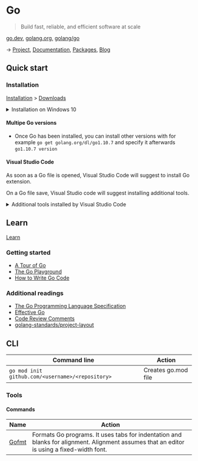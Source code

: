 # Go

> Build fast, reliable, and efficient software at scale

[go.dev](https://go.dev/), [golang.org](https://golang.org/), [golang/go](https://github.com/golang/go)

-> [Project](https://golang.org/project/), [Documentation](https://golang.org/doc/), [Packages](https://pkg.go.dev/), [Blog](https://blog.golang.org/)

## Quick start

### Installation

[Installation](https://golang.org/doc/install) > [Downloads](https://golang.org/dl/)

<details>
  <summary>Installation on Windows 10</summary>
   
  - Download and execute MSI file (for example `go1.15.windows-amd64.msi`)
    - _Note: The installer will update the environment variables (need to restart any open command prompts for the change to take effect)_
  
    Variable Name | Variable Value | Variable Type
    ------------- | -------------- | -------------
    `GOPATH` | `%USERPROFILE%\go` | User
    `Path` | `%USERPROFILE%\go\bin` | User
    `Path` | Go installation directory + "\bin" (by default "C:\Go\bin") | System
  
  - Uninstallation steps
    - Remove remove an existing Go installation from your system delete the go directory (C:\Go by default in Windows).
    - Remove Go bin directory from the `Path` System and User environment variable and the `GOPATH` User environment variable.
</details>

#### Multipe Go versions

- Once Go has been installed, you can install other versions with for example `go get golang.org/dl/go1.10.7` and specify it afterwards `go1.10.7 version`

#### Visual Studio Code

As soon as a Go file is opened, Visual Studio Code will suggest to install Go extension.

On a Go file save, Visual Studio code will suggest installing additional tools.

<details>
  <summary>Additional tools installed by Visual Studio Code</summary>

  Installed at C:\Users\<username>\go\bin in module mode:

  - gocode
  - gopkgs
  - go-outline
  - go-symbols
  - guru
  - gorename
  - gotests
  - gomodifytags
  - impl
  - fillstruct
  - goplay
  - godoctor
  - dlv
  - gocode-gomod
  - godef
  - goreturns
  - golint
  
</details>

## Learn

[Learn](https://learn.go.dev/)

### Getting started

- [A Tour of Go](https://tour.golang.org/welcome/1)
- [The Go Playground](https://play.golang.org/)
- [How to Write Go Code](https://golang.org/doc/code.html)

### Additional readings

- [The Go Programming Language Specification](https://golang.org/ref/spec)
- [Effective Go](https://golang.org/doc/effective_go.html)
- [Code Review Comments](https://github.com/golang/go/wiki/CodeReviewComments)
- [golang-standards/project-layout](https://github.com/golang-standards/project-layout)

## CLI

Command line | Action
------------ | ------
`go mod init github.com/<username>/<repository>` | Creates go.mod file

### Tools

#### Commands

Name | Action
---- | ------
[Gofmt](https://golang.org/cmd/gofmt/) | Formats Go programs. It uses tabs for indentation and blanks for alignment. Alignment assumes that an editor is using a fixed-width font. 
